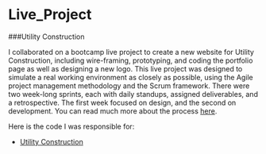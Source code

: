 # Live_Project
###Utility Construction

I collaborated on a bootcamp live project to create a new website for Utility Construction, including wire-framing, prototyping, and coding the portfolio page as well as designing a new logo. This live project was designed to simulate a real working environment as closely as possible, using the Agile project management methodology and the Scrum framework. There were two week-long sprints, each with daily standups, assigned deliverables, and a retrospective. The first week focused on design, and the second on development. You can read much more about the process [here](https://www.robcorpuz.design/project/balancing-tradition-and-innovation-in-a-construction-website-design).

Here is the code I was responsible for:

* [Utility Construction](https://github.com/corpuzrob/Live_Project/tree/trunk/Utility_Construction)
